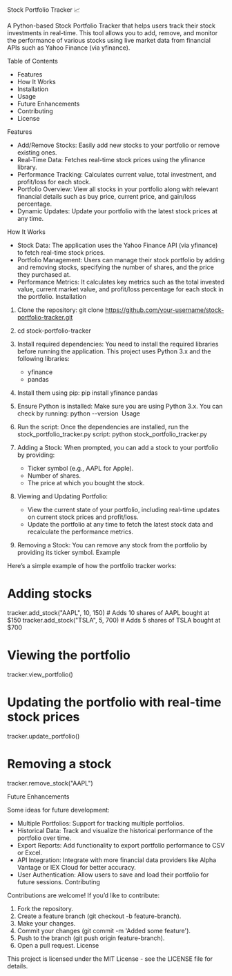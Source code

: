 Stock Portfolio Tracker 📈

A Python-based Stock Portfolio Tracker that helps users track their stock investments in real-time. This tool allows you to add, remove, and monitor the performance of various stocks using live market data from financial APIs such as Yahoo Finance (via yfinance).

Table of Contents

* Features
* How It Works
* Installation
* Usage
* Future Enhancements
* Contributing
* License
  
Features

* Add/Remove Stocks: Easily add new stocks to your portfolio or remove existing ones.
* Real-Time Data: Fetches real-time stock prices using the yfinance library.
* Performance Tracking: Calculates current value, total investment, and profit/loss for each stock.
* Portfolio Overview: View all stocks in your portfolio along with relevant financial details such as buy price, current price, and gain/loss percentage.
* Dynamic Updates: Update your portfolio with the latest stock prices at any time.
  
How It Works

* Stock Data: The application uses the Yahoo Finance API (via yfinance) to fetch real-time stock prices.
* Portfolio Management: Users can manage their stock portfolio by adding and removing stocks, specifying the number of shares, and the price they purchased at.
* Performance Metrics: It calculates key metrics such as the total invested value, current market value, and profit/loss percentage for each stock in the portfolio.
Installation

1. Clone the repository: git clone https://github.com/your-username/stock-portfolio-tracker.git
2. cd stock-portfolio-tracker 
3. Install required dependencies: You need to install the required libraries before running the application. This project uses Python 3.x and the following libraries:
    * yfinance
    * pandas
4. Install them using pip: pip install yfinance pandas 
5. Ensure Python is installed: Make sure you are using Python 3.x. You can check by running: python --version 
Usage

1. Run the script: Once the dependencies are installed, run the stock_portfolio_tracker.py script: python stock_portfolio_tracker.py 
2. Adding a Stock: When prompted, you can add a stock to your portfolio by providing:
    * Ticker symbol (e.g., AAPL for Apple).
    * Number of shares.
    * The price at which you bought the stock.
3. Viewing and Updating Portfolio:
    * View the current state of your portfolio, including real-time updates on current stock prices and profit/loss.
    * Update the portfolio at any time to fetch the latest stock data and recalculate the performance metrics.
4. Removing a Stock: You can remove any stock from the portfolio by providing its ticker symbol.
Example

Here’s a simple example of how the portfolio tracker works:
# Adding stocks
tracker.add_stock("AAPL", 10, 150)  # Adds 10 shares of AAPL bought at $150
tracker.add_stock("TSLA", 5, 700)   # Adds 5 shares of TSLA bought at $700

# Viewing the portfolio
tracker.view_portfolio()

# Updating the portfolio with real-time stock prices
tracker.update_portfolio()

# Removing a stock
tracker.remove_stock("AAPL")

Future Enhancements

Some ideas for future development:
* Multiple Portfolios: Support for tracking multiple portfolios.
* Historical Data: Track and visualize the historical performance of the portfolio over time.
* Export Reports: Add functionality to export portfolio performance to CSV or Excel.
* API Integration: Integrate with more financial data providers like Alpha Vantage or IEX Cloud for better accuracy.
* User Authentication: Allow users to save and load their portfolio for future sessions.
Contributing

Contributions are welcome! If you’d like to contribute:
1. Fork the repository.
2. Create a feature branch (git checkout -b feature-branch).
3. Make your changes.
4. Commit your changes (git commit -m 'Added some feature').
5. Push to the branch (git push origin feature-branch).
6. Open a pull request.
License

This project is licensed under the MIT License - see the LICENSE file for details.
